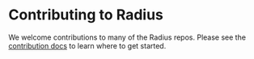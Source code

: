 # Contributing to Radius

We welcome contributions to many of the Radius repos. Please see the [contribution docs](https://docs.radapp.dev/contributing/) to learn where to get started.
